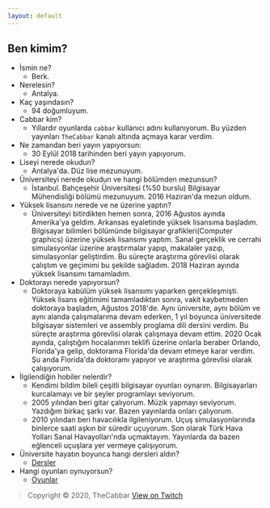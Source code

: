 ```yaml
---
layout: default
---
```


## Ben kimim?

- İsmin ne? 
  - Berk. 
- Nerelesin?
  - Antalya. 
- Kaç yaşındasın?
  - 94 doğumluyum. 
- Cabbar kim?
  - Yıllardır oyunlarda `cabbar` kullanıcı adını kullanıyorum. Bu yüzden yayınları `TheCabbar` kanalı altında açmaya karar verdim. 
- Ne zamandan beri yayın yapıyorsun:
  - 30 Eylül 2018 tarihinden beri yayın yapıyorum.
- Liseyi nerede okudun?
  - Antalya'da. Düz lise mezunuyum. 
- Üniversiteyi nerede okudun ve hangi bölümden mezunsun?
  - İstanbul. Bahçeşehir Üniversitesi (%50 burslu) Bilgisayar Mühendisliği bölümü mezunuyum. 2016 Haziran'da mezun oldum.
- Yüksek lisansını nerede ve ne üzerine yaptın?
  - Üniversiteyi bitirdikten hemen sonra, 2016 Ağustos ayında Amerika'ya geldim. Arkansas eyaletinde yüksek lisansıma başladım. Bilgisayar bilimleri bölümünde bilgisayar grafikleri(Computer graphics) üzerine yüksek lisansımı yaptım. Sanal gerçeklik ve cerrahi simulasyonlar üzerine araştırmalar yapıp, makalaler yazıp, simulasyonlar geliştirdim. Bu süreçte araştırma görevlisi olarak çalıştım ve geçimimi bu şekilde sağladım. 2018 Haziran ayında yüksek lisansımı tamamladım.
- Doktorayı nerede yapıyorsun?
  - Doktoraya kabülüm yüksek lisansımı yaparken gerçekleşmişti. Yüksek lisans eğitimimi tamamladıktan sonra, vakit kaybetmeden doktoraya başladım, Ağustos 2018'de. Aynı üniversite, aynı bölüm ve aynı alanda çalışmalarıma devam ederken, 1 yıl boyunca üniversitede bilgisayar sistemleri ve assembly proglama dili dersini verdim. Bu süreçte araştırma görevlisi olarak çalışmaya devam ettim. 2020 Ocak ayında, çalıştığım hocalarımın teklifi üzerine onlarla beraber Orlando, Florida'ya gelip, doktorama Florida'da devam etmeye karar verdim. Şu anda Florida'da doktoramı yapıyor ve araştırma görevlisi olarak çalışıyorum.
- İlgilendiğin hobiler nelerdir?
  - Kendimi bildim bileli çeşitli bilgisayar oyunları oynarım. Bilgisayarları kurcalamayı ve bir şeyler programlayı seviyorum.
  - 2005 yılından beri gitar çalıyorum. Müzik yapmayı seviyorum. Yazdığım birkaç şarkı var. Bazen yayınlarda onları çalıyorum. 
  - 2010 yılından beri havacılıkla ilgileniyorum. Uçuş simulasyonlarında binlerce saati aşkın bir süredir uçuyorum. Son olarak Türk Hava Yolları Sanal Havayolları'nda uçmaktayım. Yayınlarda da bazen eğlenceli uçuşlara yer vermeye çalışıyorum.
- Üniversite hayatın boyunca hangi dersleri aldın?
  - <a href="assets/courses/courses.htm" target="_blank" class="btn"><i class="fa fa-book"></i> Dersler</a>
- Hangi oyunları oynuyorsun?
  - <a href="assets/games/steamgames.htm" target="_blank" class="btn"><i class="fa fa-gamepad"></i> Oyunlar</a>


> Copyright &copy; 2020, TheCabbar <a href="https://twitch.tv/thecabbar" target="_blank" class="btn"><i class="fab fa-twitch"></i> View on Twitch</a>
